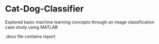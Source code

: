 # Cat-Dog-Classifier
Explored basic machine learning concepts through an image classification case study using MATLAB

.docx file contains report
